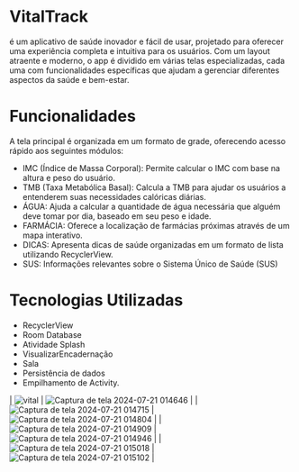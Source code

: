 # VitalTrack 
é um aplicativo de saúde inovador e fácil de usar, projetado para oferecer uma experiência completa e intuitiva para os usuários. Com um layout atraente e moderno, o app é dividido em várias telas especializadas, 
cada uma com funcionalidades específicas que ajudam a gerenciar diferentes aspectos da saúde e bem-estar.

 # Funcionalidades
 A tela principal é organizada em um formato de grade, oferecendo acesso rápido aos seguintes módulos:
 - IMC (Índice de Massa Corporal): Permite calcular o IMC com base na altura e peso do usuário.
 - TMB (Taxa Metabólica Basal): Calcula a TMB para ajudar os usuários a entenderem suas necessidades calóricas diárias.
 - ÁGUA: Ajuda a calcular a quantidade de água necessária que alguém deve tomar por dia, baseado em seu peso e idade.
 - FARMÁCIA: Oferece a localização de farmácias próximas através de um mapa interativo.
 - DICAS: Apresenta dicas de saúde organizadas em um formato de lista utilizando RecyclerView.
 - SUS: Informações relevantes sobre o Sistema Único de Saúde (SUS)

# Tecnologias Utilizadas
- RecyclerView
- Room Database
- Atividade Splash
- VisualizarEncadernação
- Sala
- Persistência de dados
- Empilhamento de Activity.









| ![vital](https://github.com/user-attachments/assets/22dc1146-92b4-4475-b69f-e1f051e1e538) | ![Captura de tela 2024-07-21 014646](https://github.com/user-attachments/assets/b5628fdb-cc3c-42b9-8816-b98d4f34cbaa) |
| ![Captura de tela 2024-07-21 014715](https://github.com/user-attachments/assets/946243e1-099c-4152-baf8-c6efc91d9542) | ![Captura de tela 2024-07-21 014804](https://github.com/user-attachments/assets/23882645-91b4-4c9b-996a-06823e18d5a5) |
| ![Captura de tela 2024-07-21 014909](https://github.com/user-attachments/assets/d5f8a5b0-d93e-4ba5-9565-06e3b1167c8f) | ![Captura de tela 2024-07-21 014946](https://github.com/user-attachments/assets/4fbe86a2-b302-4507-9280-774db66a91bb) |
| ![Captura de tela 2024-07-21 015018](https://github.com/user-attachments/assets/d0bb0074-aa4a-4253-830d-86280f19f315) | ![Captura de tela 2024-07-21 015102](https://github.com/user-attachments/assets/a5e7a05b-fdf7-4b28-b5a8-bc0995347f94) |





